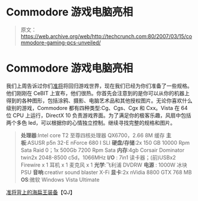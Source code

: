 # Commodore 游戏电脑亮相

> 原文：<https://web.archive.org/web/http://techcrunch.com:80/2007/03/15/commodore-gaming-pcs-unveiled/>

# Commodore 游戏电脑亮相

我们上周告诉过你们[准将](https://web.archive.org/web/20130628145816/http://crunchgear.com/2007/03/06/commodore-to-return-as-a-gaming-pc-company/)将回归游戏世界，现在我们已经为你们准备了一些规格。他们刚刚在 CeBIT 上宣布，他们很热。你首先会注意到的是你可以从你的机器上得到的各种图形，包括涂鸦、摄影、电脑艺术品和其他授权图片。无论你喜欢什么级别的游戏，Commodore 都有四种类型:Cg、Cgs、Cgx 和 Cxx。Vista 在 64 位 CPU 上运行，DirectX 10 负责游戏界面。为了满足你的极客乐趣，风扇中包括两个多色 led，可以根据你的心情独立控制。继续寻找完整的规格和图片。

> **处理器**:Intel core T2 至尊四核处理器 QX6700，2.66 8M 缓存
> **主板**:ASUSR p5n 32-E nForce 680 I SLI
> **硬盘/存储**:2x 150 GB 10000 Rpm Sata Raid 0；1x 500Gb 7200 Rpm Sata
> **内存**:4gb Corsair Dominator twin2x 2048-8500 c5d，1066MHz
> **I/O** : 7in1 读卡器；(前)USBx2 Firewire x 1 耳机 x 1 麦克风 x 1
> **光学**:飞利浦 DVDRW
> **电源** : 1000W 冰块 PSU
> **音响**:creativr sound blaster X-Fi
> **显卡**:2x nVidia 8800 GTX 768 MB
> **OS**:微软 Windows Vista Ultimate

[准将背上的海扁王装备](https://web.archive.org/web/20130628145816/http://gadgets.qj.net/Commodore-s-back-with-kick-ass-rigs/pg/49/aid/86151)【QJ】
